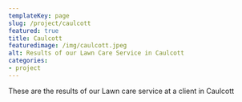 ```yaml
---
templateKey: page
slug: /project/caulcott
featured: true
title: Caulcott
featuredimage: /img/caulcott.jpeg
alt: Results of our Lawn Care Service in Caulcott
categories:
- project
---
```

These are the results of our Lawn care service at a client in Caulcott



